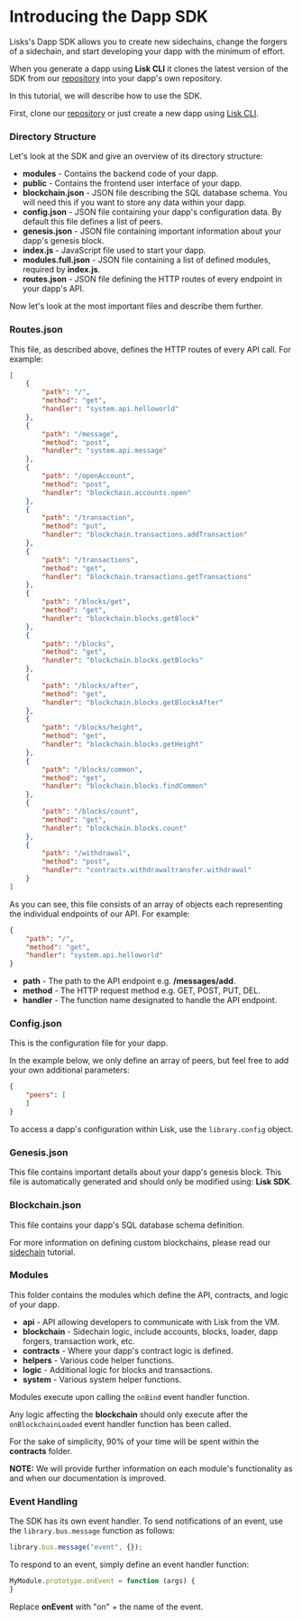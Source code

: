 # Introducing the Dapp SDK

Lisks's Dapp SDK allows you to create new sidechains, change the forgers of a sidechain, and start developing your dapp with the minimum of effort.

When you generate a dapp using **Lisk CLI** it clones the latest version of the SDK from our [repository](https://github.com/LiskHQ/lisk-dapps-sdk) into your dapp's own repository.

In this tutorial, we will describe how to use the SDK.

First, clone our [repository](https://github.com/LiskHQ/lisk-dapps-sdk) or just create a new dapp using [Lisk CLI](https://github.com/LiskHQ/lisk-cli).

### Directory Structure

Let's look at the SDK and give an overview of its directory structure:

  * **modules** - Contains the backend code of your dapp.
  * **public** - Contains the frontend user interface of your dapp.
  * **blockchain.json** - JSON file describing the SQL database schema. You will need this if you want to store any data within your dapp.
  * **config.json** - JSON file containing your dapp's configuration data. By default this file defines a list of peers.
  * **genesis.json** - JSON file containing important information about your dapp's genesis block.
  * **index.js** - JavaScript file used to start your dapp.
  * **modules.full.json** - JSON file containing a list of defined modules, required by **index.js**.
  * **routes.json** - JSON file defining the HTTP routes of every endpoint in your dapp's API.

Now let's look at the most important files and describe them further.

### Routes.json

This file, as described above, defines the HTTP routes of every API call. For example:

```json
[
	{
		"path": "/",
		"method": "get",
		"handler": "system.api.helloworld"
	},
	{
		"path": "/message",
		"method": "post",
		"handler": "system.api.message"
	},
	{
		"path": "/openAccount",
		"method": "post",
		"handler": "blockchain.accounts.open"
	},
	{
		"path": "/transaction",
		"method": "put",
		"handler": "blockchain.transactions.addTransaction"
	},
	{
		"path": "/transactions",
		"method": "get",
		"handler": "blockchain.transactions.getTransactions"
	},
	{
		"path": "/blocks/get",
		"method": "get",
		"handler": "blockchain.blocks.getBlock"
	},
	{
		"path": "/blocks",
		"method": "get",
		"handler": "blockchain.blocks.getBlocks"
	},
	{
		"path": "/blocks/after",
		"method": "get",
		"handler": "blockchain.blocks.getBlocksAfter"
	},
	{
		"path": "/blocks/height",
		"method": "get",
		"handler": "blockchain.blocks.getHeight"
	},
	{
		"path": "/blocks/common",
		"method": "get",
		"handler": "blockchain.blocks.findCommon"
	},
	{
		"path": "/blocks/count",
		"method": "get",
		"handler": "blockchain.blocks.count"
	},
  	{
		"path": "/withdrawal",
		"method": "post",
		"handler": "contracts.withdrawaltransfer.withdrawal"
	}
]
```

As you can see, this file consists of an array of objects each representing the individual endpoints of our API. For example:

```json
{
	"path": "/",
	"method": "get",
	"handler": "system.api.helloworld"
}
```

  * **path** - The path to the API endpoint e.g. **/messages/add**.
  * **method** - The HTTP request method e.g. GET, POST, PUT, DEL.
  * **handler** - The function name designated to handle the API endpoint.

### Config.json

This is the configuration file for your dapp.

In the example below, we only define an array of peers, but feel free to add your own additional parameters:

```json
{
	"peers": [
	]
}
```

To access a dapp's configuration within Lisk, use the `library.config` object.

### Genesis.json

This file contains important details about your dapp's genesis block. This file is automatically generated and should only be modified using: **Lisk SDK**.

### Blockchain.json

This file contains your dapp's SQL database schema definition.

For more information on defining custom blockchains, please read our [sidechain](/documentation?i=lisk-dapps-docs/Sidechain) tutorial.

### Modules

This folder contains the modules which define the API, contracts, and logic of your dapp.

  * **api** - API allowing developers to communicate with Lisk from the VM.
  * **blockchain** - Sidechain logic, include accounts, blocks, loader, dapp forgers, transaction work, etc.
  * **contracts** - Where your dapp's contract logic is defined.
  * **helpers** - Various code helper functions.
  * **logic** - Additional logic for blocks and transactions.
  * **system** - Various system helper functions.

Modules execute upon calling the `onBind` event handler function.

Any logic affecting the **blockchain** should only execute after the `onBlockchainLoaded` event handler function has been called.

For the sake of simplicity, 90% of your time will be spent within the **contracts** folder.

**NOTE:** We will provide further information on each module's functionality as and when our documentation is improved.

### Event Handling

The SDK has its own event handler. To send notifications of an event, use the `library.bus.message` function as follows:

```js
library.bus.message("event", {});
```

To respond to an event, simply define an event handler function:

```js
MyModule.prototype.onEvent = function (args) {
}
```

Replace **onEvent** with "on" + the name of the event.
